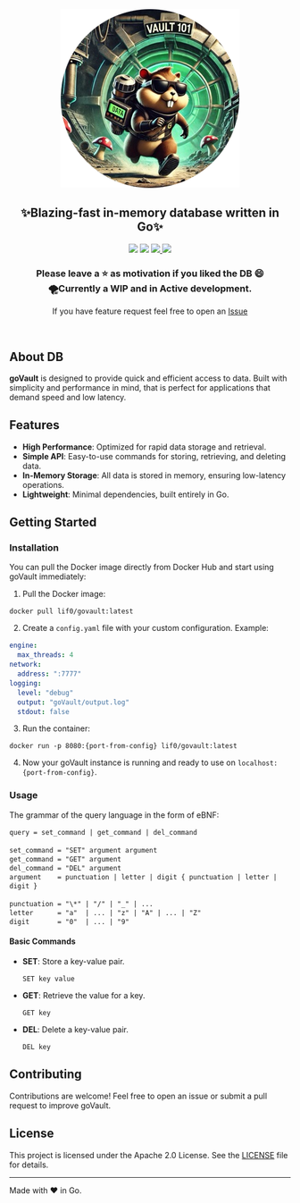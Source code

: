 <div align="center">
<img src=".github/assets/goVault_poster_round.png" > 
<h2 align="center">✨Blazing-fast in-memory database written in Go✨</h2>

<p align="center">
<img src="https://github.com/lif0/goVault/actions/workflows/coverallsapp.yml/badge.svg"/>
<img src="https://goreportcard.com/badge/github.com/lif0/goVault" />
<a href="https://coveralls.io/github/lif0/goVault" >
    <img src="https://coveralls.io/repos/github/lif0/goVault/badge.svg?branch=main"/>
</a>
<a href="https://github.com/lif0/goVault/blob/main/LICENSE">
  <img src="https://img.shields.io/github/license/lif0/goVault.svg?logo=github&labelColor=rgb(64%2C70%2C78" />
</a>
</p>

<h3 align="center">Please leave a ⭐ as motivation if you liked the DB 😄
<br>🌪️Currently a WIP and in Active development.</h3>

<h>If you have feature request feel free to open an [Issue](https://github.com/lif0/goVault/issues/new/choose)</h4>
</div>
<br />


## About DB
**goVault**  is designed to provide quick and efficient access to data. Built with simplicity and performance in mind, that is perfect for applications that demand speed and low latency.

## Features

- **High Performance**: Optimized for rapid data storage and retrieval.
- **Simple API**: Easy-to-use commands for storing, retrieving, and deleting data.
- **In-Memory Storage**: All data is stored in memory, ensuring low-latency operations.
- **Lightweight**: Minimal dependencies, built entirely in Go.

## Getting Started

### Installation

You can pull the Docker image directly from Docker Hub and start using goVault immediately:

1. Pull the Docker image:
```
docker pull lif0/govault:latest
```

2. Create a `config.yaml` file with your custom configuration. Example:
```yaml
engine:
  max_threads: 4
network:
  address: ":7777"
logging:
  level: "debug"
  output: "goVault/output.log"
  stdout: false
```

3. Run the container:
```
docker run -p 8080:{port-from-config} lif0/govault:latest
```

4. Now your goVault instance is running and ready to use on ```localhost:{port-from-config}```.

### Usage

The grammar of the query language in the form of eBNF:
```
query = set_command | get_command | del_command

set_command = "SET" argument argument
get_command = "GET" argument
del_command = "DEL" argument
argument    = punctuation | letter | digit { punctuation | letter | digit }

punctuation = "\*" | "/" | "_" | ...
letter      = "a"  | ... | "z" | "A" | ... | "Z"
digit       = "0"  | ... | "9"
```

#### Basic Commands

- **SET**: Store a key-value pair.
  ```
  SET key value
  ```
- **GET**: Retrieve the value for a key.
  ```
  GET key
  ```
- **DEL**: Delete a key-value pair.
  ```
  DEL key
  ```  

## Contributing

Contributions are welcome! Feel free to open an issue or submit a pull request to improve goVault.

## License

This project is licensed under the Apache 2.0 License. See the [LICENSE](LICENSE) file for details.

---

Made with ❤️ in Go.
